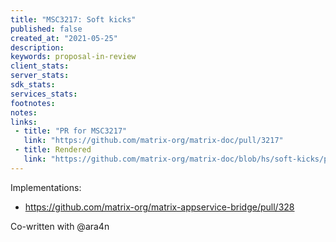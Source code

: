 ```yaml
---
title: "MSC3217: Soft kicks"
published: false
created_at: "2021-05-25"
description:
keywords: proposal-in-review
client_stats:
server_stats:
sdk_stats:
services_stats:
footnotes:
notes:
links:
 - title: "PR for MSC3217"
   link: "https://github.com/matrix-org/matrix-doc/pull/3217"
 - title: Rendered
   link: "https://github.com/matrix-org/matrix-doc/blob/hs/soft-kicks/proposals/3217-operational-kicks.md"
---
```


Implementations:
- https://github.com/matrix-org/matrix-appservice-bridge/pull/328

Co-written with @ara4n
